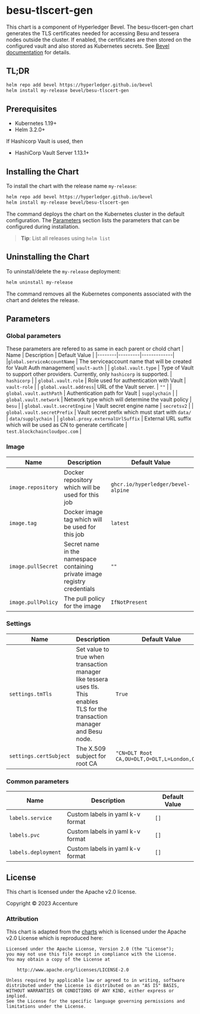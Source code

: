 [//]: # (##############################################################################################)
[//]: # (Copyright Accenture. All Rights Reserved.)
[//]: # (SPDX-License-Identifier: Apache-2.0)
[//]: # (##############################################################################################)

# besu-tlscert-gen

This chart is a component of Hyperledger Bevel. The besu-tlscert-gen chart generates the TLS certificates needed for accessing Besu and tessera nodes outside the cluster. If enabled, the certificates are then stored on the configured vault and also stored as Kubernetes secrets. See [Bevel documentation](https://hyperledger-bevel.readthedocs.io/en/latest/) for details.

## TL;DR

```bash
helm repo add bevel https://hyperledger.github.io/bevel
helm install my-release bevel/besu-tlscert-gen
```

## Prerequisites

- Kubernetes 1.19+
- Helm 3.2.0+

If Hashicorp Vault is used, then
- HashiCorp Vault Server 1.13.1+

## Installing the Chart

To install the chart with the release name `my-release`:

```bash
helm repo add bevel https://hyperledger.github.io/bevel
helm install my-release bevel/besu-tlscert-gen
```

The command deploys the chart on the Kubernetes cluster in the default configuration. The [Parameters](#parameters) section lists the parameters that can be configured during installation.

> **Tip**: List all releases using `helm list`

## Uninstalling the Chart

To uninstall/delete the `my-release` deployment:

```bash
helm uninstall my-release
```

The command removes all the Kubernetes components associated with the chart and deletes the release.

## Parameters

### Global parameters
These parameters are refered to as same in each parent or chold chart
| Name   | Description  | Default Value |
|--------|---------|-------------|
|`global.serviceAccountName` | The serviceaccount name that will be created for Vault Auth management| `vault-auth` |
| `global.vault.type`  | Type of Vault to support other providers. Currently, only `hashicorp` is supported. | `hashicorp`    |
| `global.vault.role`  | Role used for authentication with Vault | `vault-role`    |
| `global.vault.address`| URL of the Vault server.    | `""`            |
| `global.vault.authPath`    | Authentication path for Vault  | `supplychain`            |
| `global.vault.network` | Network type which will determine the vault policy | `besu` |
| `global.vault.secretEngine` | Vault secret engine name   | `secretsv2`  |
| `global.vault.secretPrefix` | Vault secret prefix which must start with `data/`   | `data/supplychain`  |
| `global.proxy.externalUrlSuffix` | External URL suffix which will be used as CN to generate certificate | `test.blockchaincloudpoc.com`  |

### Image

| Name  | Description| Default Value   |
|------------|-----------|---------|
| `image.repository`    | Docker repository which will be used for this job | `ghcr.io/hyperledger/bevel-alpine`  |
| `image.tag`    | Docker image tag which will be used for this job | `latest`  |
| `image.pullSecret` | Secret name in the namespace containing private image registry credentials   | `""`  |
| `image.pullPolicy` | The pull policy for the image  | `IfNotPresent`  |

### Settings
| Name | Description | Default Value   |
| ------------| -------------- | --------------- |
| `settings.tmTls`   | Set value to true when transaction manager like tessera uses tls. This enables TLS for the transaction manager and Besu node. | `True` |
| `settings.certSubject`  | The X.509 subject for root CA | `"CN=DLT Root CA,OU=DLT,O=DLT,L=London,C=GB"`            |

### Common parameters

| Name   | Description  | Default Value |
|--------|---------|-------------|
| `labels.service` | Custom labels in yaml k-v format  | `[]`  |
| `labels.pvc` | Custom labels in yaml k-v format  | `[]`  |
| `labels.deployment` | Custom labels in yaml k-v format  | `[]`  |

## License

This chart is licensed under the Apache v2.0 license.

Copyright &copy; 2023 Accenture

### Attribution

This chart is adapted from the [charts](https://hyperledger.github.io/bevel/) which is licensed under the Apache v2.0 License which is reproduced here:

```
Licensed under the Apache License, Version 2.0 (the "License");
you may not use this file except in compliance with the License.
You may obtain a copy of the License at

    http://www.apache.org/licenses/LICENSE-2.0

Unless required by applicable law or agreed to in writing, software
distributed under the License is distributed on an "AS IS" BASIS,
WITHOUT WARRANTIES OR CONDITIONS OF ANY KIND, either express or implied.
See the License for the specific language governing permissions and
limitations under the License.
```
